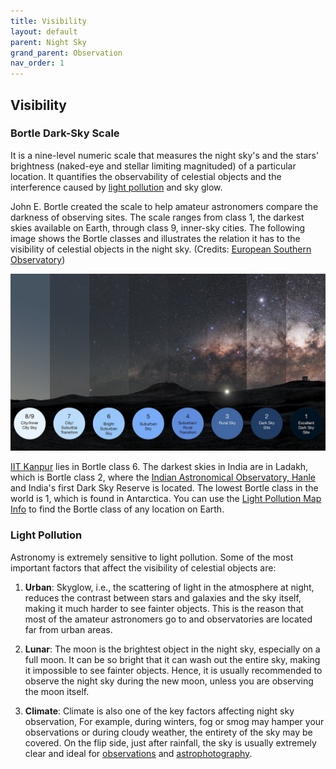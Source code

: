 ```yaml
---
title: Visibility
layout: default
parent: Night Sky
grand_parent: Observation
nav_order: 1
---
```


## Visibility

### Bortle Dark-Sky Scale

It is a nine-level numeric scale that measures the night sky's and the stars' brightness (naked-eye and stellar limiting magnituded) of a particular location. It quantifies the observability of celestial objects and the interference caused by [light pollution](./visibility.html#light-pollution) and sky glow.

John E. Bortle created the scale to help amateur astronomers compare the darkness of observing sites. The scale ranges from class 1, the darkest skies available on Earth, through class 9, inner-sky cities. The following image shows the Bortle classes and illustrates the relation it has to the visibility of celestial objects in the night sky. (Credits: [European Southern Observatory](https://www.eso.org/public/))

![Bortle Scale](./../../assets/images/observation/night%20sky/visibility/bortle.jpg)

[IIT Kanpur](https://www.iitk.ac.in/) lies in Bortle class 6. The darkest skies in India are in Ladakh, which is Bortle class 2, where the [Indian Astronomical Observatory, Hanle](https://www.iiap.res.in/?q=centres_iao.htm) and India's first Dark Sky Reserve is located. The lowest Bortle class in the world is 1, which is found in Antarctica. You can use the [Light Pollution Map Info](https://www.lightpollutionmap.info/) to find the Bortle class of any location on Earth.

### Light Pollution

Astronomy is extremely sensitive to light pollution. Some of the most important factors that affect the visibility of celestial objects are:

1. **Urban**: Skyglow, i.e., the scattering of light in the atmosphere at night, reduces the contrast between stars and galaxies and the sky itself, making it much harder to see fainter objects. This is the reason that most of the amateur astronomers go to and observatories are located far from urban areas.

2. **Lunar**: The moon is the brightest object in the night sky, especially on a full moon. It can be so bright that it can wash out the entire sky, making it impossible to see fainter objects. Hence, it is usually recommended to observe the night sky during the new moon, unless you are observing the moon itself.

3. **Climate**: Climate is also one of the key factors affecting night sky observation, For example, during winters, fog or smog may hamper your observations or during cloudy weather, the entirety of the sky may be covered. On the flip side, just after rainfall, the sky is usually extremely clear and ideal for [observations](../) and [astrophotography](../../astrophotography).
